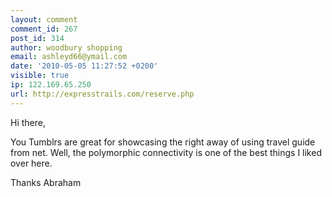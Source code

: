 ```yaml
---
layout: comment
comment_id: 267
post_id: 314
author: woodbury shopping
email: ashleyd66@ymail.com
date: '2010-05-05 11:27:52 +0200'
visible: true
ip: 122.169.65.250
url: http://expresstrails.com/reserve.php
---
```

Hi there,

You Tumblrs are great for showcasing the right away of using travel guide from net. Well, the polymorphic connectivity is one of the best things I liked over here.

Thanks
Abraham
